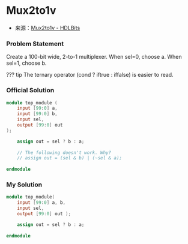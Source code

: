 # Mux2to1v
- 来源：[Mux2to1v - HDLBits](https://hdlbits.01xz.net/wiki/Mux2to1v)

### Problem Statement
Create a 100-bit wide, 2-to-1 multiplexer. When sel=0, choose a. When sel=1, choose b.

??? tip
	The ternary operator (cond ? iftrue : iffalse) is easier to read.

### Official Solution

```Verilog
module top_module (
	input [99:0] a,
	input [99:0] b,
	input sel,
	output [99:0] out
);

	assign out = sel ? b : a;
	
	// The following doesn't work. Why?
	// assign out = (sel & b) | (~sel & a);
	
endmodule
```

### My Solution

```Verilog
module top_module( 
    input [99:0] a, b,
    input sel,
    output [99:0] out );

    assign out = sel ? b : a;
    
endmodule
```